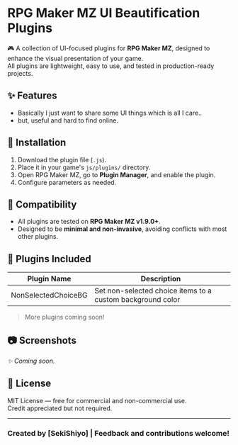 # RPG Maker MZ UI Beautification Plugins

🎮 A collection of UI-focused plugins for **RPG Maker MZ**, designed to enhance the visual presentation of your game.  
All plugins are lightweight, easy to use, and tested in production-ready projects.

## ✨ Features

- Basically I just want to share some UI things which is all I care..
- but, useful and hard to find online.

## 📂 Installation

1. Download the plugin file (`.js`).
2. Place it in your game's `js/plugins/` directory.
3. Open RPG Maker MZ, go to **Plugin Manager**, and enable the plugin.
4. Configure parameters as needed.

## 🧪 Compatibility

- All plugins are tested on **RPG Maker MZ v1.9.0+**.
- Designed to be **minimal and non-invasive**, avoiding conflicts with most other plugins.

## 🔧 Plugins Included

| Plugin Name         | Description                                    |
|---------------------|------------------------------------------------|
| NonSelectedChoiceBG | Set non-selected choice items to a custom background color |

> More plugins coming soon!

## 📷 Screenshots

_✨ Coming soon._

## 📃 License

MIT License — free for commercial and non-commercial use.  
Credit appreciated but not required.

---

### Created by [SekiShiyo] | Feedback and contributions welcome!
